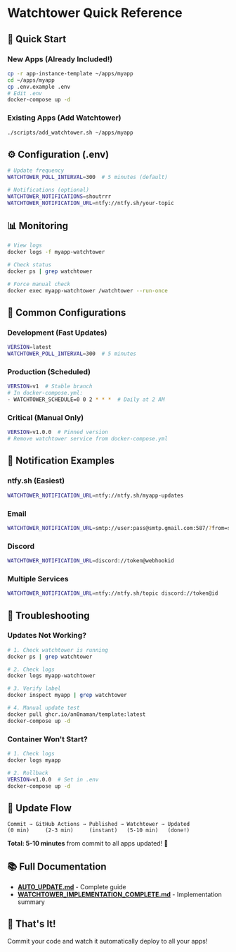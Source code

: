 # Watchtower Quick Reference

## 🚀 Quick Start

### New Apps (Already Included!)
```bash
cp -r app-instance-template ~/apps/myapp
cd ~/apps/myapp
cp .env.example .env
# Edit .env
docker-compose up -d
```

### Existing Apps (Add Watchtower)
```bash
./scripts/add_watchtower.sh ~/apps/myapp
```

## ⚙️ Configuration (.env)

```bash
# Update frequency
WATCHTOWER_POLL_INTERVAL=300  # 5 minutes (default)

# Notifications (optional)
WATCHTOWER_NOTIFICATIONS=shoutrrr
WATCHTOWER_NOTIFICATION_URL=ntfy://ntfy.sh/your-topic
```

## 📊 Monitoring

```bash
# View logs
docker logs -f myapp-watchtower

# Check status
docker ps | grep watchtower

# Force manual check
docker exec myapp-watchtower /watchtower --run-once
```

## 🔧 Common Configurations

### Development (Fast Updates)
```bash
VERSION=latest
WATCHTOWER_POLL_INTERVAL=300  # 5 minutes
```

### Production (Scheduled)
```bash
VERSION=v1  # Stable branch
# In docker-compose.yml:
- WATCHTOWER_SCHEDULE=0 0 2 * * *  # Daily at 2 AM
```

### Critical (Manual Only)
```bash
VERSION=v1.0.0  # Pinned version
# Remove watchtower service from docker-compose.yml
```

## 🔔 Notification Examples

### ntfy.sh (Easiest)
```bash
WATCHTOWER_NOTIFICATION_URL=ntfy://ntfy.sh/myapp-updates
```

### Email
```bash
WATCHTOWER_NOTIFICATION_URL=smtp://user:pass@smtp.gmail.com:587/?from=sender@gmail.com&to=recipient@example.com
```

### Discord
```bash
WATCHTOWER_NOTIFICATION_URL=discord://token@webhookid
```

### Multiple Services
```bash
WATCHTOWER_NOTIFICATION_URL=ntfy://ntfy.sh/topic discord://token@id
```

## 🐛 Troubleshooting

### Updates Not Working?
```bash
# 1. Check watchtower is running
docker ps | grep watchtower

# 2. Check logs
docker logs myapp-watchtower

# 3. Verify label
docker inspect myapp | grep watchtower

# 4. Manual update test
docker pull ghcr.io/an0naman/template:latest
docker-compose up -d
```

### Container Won't Start?
```bash
# 1. Check logs
docker logs myapp

# 2. Rollback
VERSION=v1.0.0  # Set in .env
docker-compose up -d
```

## 🎯 Update Flow

```
Commit → GitHub Actions → Published → Watchtower → Updated
(0 min)     (2-3 min)     (instant)   (5-10 min)   (done!)
```

**Total: 5-10 minutes** from commit to all apps updated! 🚀

## 📚 Full Documentation

- **[AUTO_UPDATE.md](docs/framework/AUTO_UPDATE.md)** - Complete guide
- **[WATCHTOWER_IMPLEMENTATION_COMPLETE.md](WATCHTOWER_IMPLEMENTATION_COMPLETE.md)** - Implementation summary

## 🎉 That's It!

Commit your code and watch it automatically deploy to all your apps!
